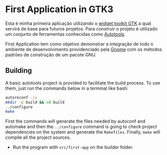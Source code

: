 # First Application in GTK3

Esta é minha primeira aplicação utilizando o [widget toolkit GTK](http://gtk.org) 
a qual servirá de base para futuros projetos. Para construir o projeto é utilizado
um conjunto de ferramentas conhecidas como [Autotools](http://autotools.io).

First Application tem como objetivo demonstrar a integração de todo o ambiente de 
desenvolvimento providenciado pela [Gnome](http://gnome.org) com os métodos padrões 
de construção de um pacote GNU.

## Building

A basic autotools project is provided to facilitate the build process. To use them, 
just run the commands below in a terminal like bash:

```bash
autoreconf -iv
mkdir -p build && cd build
../configure
make
```

First the commands will generate the files needed by autoconf and automake and then 
the `../configure` command is going to check project dependencies on the system and 
generate the `Makefiles`. Finally, `make` will compile all the project sources.

- Run the program with `src/first-app` on the builder folder.

